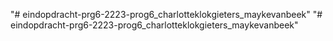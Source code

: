 "# eindopdracht-prg6-2223-prog6_charlotteklokgieters_maykevanbeek" 
"# eindopdracht-prg6-2223-prog6_charlotteklokgieters_maykevanbeek" 
